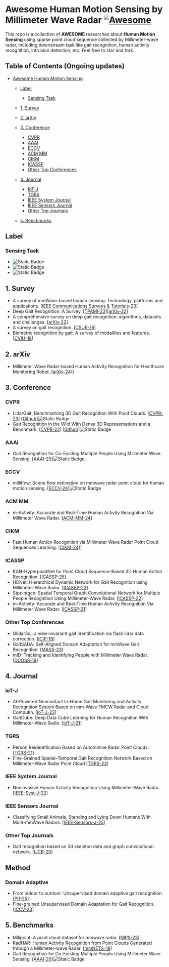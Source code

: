 # Awesome Human Motion Sensing by Millimeter Wave Radar  [![Awesome](https://cdn.rawgit.com/sindresorhus/awesome/d7305f38d29fed78fa85652e3a63e154dd8e8829/media/badge.svg)](https://github.com/Dennis-JwWeng/awesome-radar-perception)

This repo is a collection of **AWESOME** researches about **Human Motion Sensing** using sparse point cloud sequence collected by Millimeter-wave radar, including downstream task like gait recognition, human activity recognition, intrusion detection, etc.
Feel free to star and fork.

## Table of Contents (Ongoing updates)

- [Awesome Human Motion Sensing]()
  - [Label](#label)
    - [Sensing Task](#sensing-task)
  - [1. Survey](#1-survey)
  - [2. arXiv](#2-arxiv)
  - [3. Conference](#3-conference)
    - [CVPR](#cvpr)
    - [AAAI](#aaai)
    - [ECCV](#5-eccv)
    - [ACM MM](#acm-mm)
    - [CIKM](#cikm)
    - [ICASSP](#icassp)
    - [Other Top Conferences](#other-top-conferences)
  - [4. Journal](#4-journal)
    - [IoT-J](#iot-j)
    - [TGRS](#tgrs)
    - [IEEE System Journal](#ieee-system-journal)
    - [IEEE Sensors Journal](#ieee-sensors-journal)
    - [Other Top Journals](#other-top-journals)

  - [5. Benchmarks](#5-benchmarks)


## Label 

### Sensing Task
-  ![Static Badge](https://img.shields.io/badge/human%20motion%20encoder-67AB9F) 
-  ![Static Badge](https://img.shields.io/badge/gait%20recognition%20-67AB9F) 
-  ![Static Badge](https://img.shields.io/badge/human%20activity%20recognition-67AB9F) 

## 1. Survey

- A survey of mmWave-based human sensing: Technology, platforms and applications. \[[IEEE Communications Surveys & Tutorials-23](https://ieeexplore.ieee.org/abstract/document/10193776)\]
- Deep Gait Recognition: A Survey. \[[TPAMI-23](https://www.computer.org/csdl/journal/tp/2023/01/09714177/1B0XQYUe8Ao)\]\[[arXiv-22](https://arxiv.org/pdf/2102.09546.pdf)\]
- A comprehensive survey on deep gait recognition: algorithms, datasets and challenges. \[[arXiv-22](https://arxiv.org/abs/2206.13732)\]
- A survey on gait recognition.  \[[CSUR-18](https://dl.acm.org/doi/abs/10.1145/3230633)\]
- Biometric recognition by gait: A survey of modalities and features. \[[CVIU-18](https://www.sciencedirect.com/science/article/pii/S1077314218300079)\]

## 2. arXiv

- Millimeter Wave Radar-based Human Activity Recognition for Healthcare Monitoring Robot. \[[arXiv-24](https://arxiv.org/pdf/2405.01882?)\]
  
## 3. Conference

### CVPR
- LidarGait: Benchmarking 3D Gait Recognition With Point Clouds. \[[CVPR-23](https://openaccess.thecvf.com/content/CVPR2023/papers/Shen_LidarGait_Benchmarking_3D_Gait_Recognition_With_Point_Clouds_CVPR_2023_paper.pdf)\] \[[Github](https://lidargait.github.io/)\]![Static Badge](https://img.shields.io/badge/appearance%20based-67AB9F)
- Gait Recognition in the Wild With Dense 3D Representations and a Benchmark. \[[CVPR-22](https://openaccess.thecvf.com/content/CVPR2022/papers/Zheng_Gait_Recognition_in_the_Wild_With_Dense_3D_Representations_and_CVPR_2022_paper.pdf)\] \[[Github](https://gait3d.github.io/)\]![Static Badge](https://img.shields.io/badge/model%20based-EA6B66)

### AAAI

-  Gait Recognition for Co-Existing Multiple People Using Millimeter Wave Sensing. \[[AAAI-20](https://ojs.aaai.org/index.php/AAAI/article/view/5430)\]![Static Badge](https://img.shields.io/badge/appearance%20based-67AB9F)


### ECCV

- milliflow: Scene flow estimation on mmwave radar point cloud for human motion sensing. \[[ECCV-24](https://arxiv.org/pdf/2306.17010)\]![Static Badge](https://img.shields.io/badge/appearance%20based-67AB9F) 

### ACM MM

- m-Activity: Accurate and Real-Time Human Activity Recognition Via Millimeter Wave Radar. \[[ACM-MM-24](https://dl.acm.org/doi/pdf/10.1145/3664647.3681166)\]

### CIKM
- Fast Human Action Recognition via Millimeter Wave Radar Point Cloud Sequences Learning. \[[CIKM-24](https://dl.acm.org/doi/abs/10.1145/3627673.3679787)\]]

### ICASSP
- KAN-HyperpointNet for Point Cloud Sequence-Based 3D Human Action Recognition. \[[ICASSP-25](https://arxiv.org/pdf/2409.09444)\]
- HDNet: Hierarchical Dynamic Network for Gait Recognition using Millimeter-Wave Radar. \[[ICASSP-23](https://arxiv.org/pdf/2211.00312)\]
- Stpointgcn: Spatial Temporal Graph Convolutional Network for Multiple People Recognition Using Millimeter-Wave Radar. \[[ICASSP-22](https://ieeexplore.ieee.org/abstract/document/9747199)\]
- m-Activity: Accurate and Real-Time Human Activity Recognition Via Millimeter Wave Radar. \[[ICASSP-21](https://ieeexplore.ieee.org/abstract/document/9414686)\]


### Other Top Conferences
- Glidar3dj: a view-invariant gait identification via flash lidar data correction. \[[ICIP-19](https://ieeexplore.ieee.org/abstract/document/8803237/)\]
- GaitSADA: Self-Aligned Domain Adaptation for mmWave Gait Recognition. \[[MASS-23](https://ieeexplore.ieee.org/abstract/document/10298338)\]
- mID: Tracking and Identifying People with Millimeter Wave Radar. \[[DCOSS-19](https://www.cs.ox.ac.uk/files/10889/[DCOSS19]mID.pdf)\]

## 4. Journal

### IoT-J

- AI-Powered Noncontact In-Home Gait Monitoring and Activity Recognition System Based on mm-Wave FMCW Radar and Cloud Computin.  \[[IoT-J-23](https://ieeexplore.ieee.org/abstract/document/10012054)\]
- GaitCube: Deep Data Cube Learning for Human Recognition With Millimeter-Wave Radio. \[[IoT-J-21](https://ieeexplore.ieee.org/abstract/document/9440988/)\]

### TGRS

- Person Reidentification Based on Automotive Radar Point Clouds. \[[TGRS-21](https://ieeexplore.ieee.org/abstract/document/9420713)\]
- Fine-Grained Spatial–Temporal Gait Recognition Network Based on Millimeter-Wave Radar Point Cloud \[[TGRS-23](https://ieeexplore.ieee.org/abstract/document/10368039)\]


### IEEE System Journal

- Noninvasive Human Activity Recognition Using Millimeter-Wave Radar. \[[IEEE-Syst-J-22](https://ieeexplore.ieee.org/abstract/document/9691471)\]


### IEEE Sensors Journal

- Classifying Small Animals, Standing and Lying Down Humans With Multi-mmWave Radars. \[[IEEE-Sensors-J-25](https://ieeexplore.ieee.org/abstract/document/11028970)\]

### Other Top Journals
- Gait recognition based on 3d skeleton data and graph convolutional network. \[[IJCB-20](https://ieeexplore.ieee.org/abstract/document/9304916/)\]


## Method 

### Domain Adaptive

- From indoor to outdoor: Unsupervised domain adaptive gait recognition. \[[PR-25](https://www.sciencedirect.com/science/article/abs/pii/S0031320325008192)\]
- Fine-grained Unsupervised Domain Adaptation for Gait Recognition. \[[ICCV-23](https://openaccess.thecvf.com/content/ICCV2023/papers/Ma_Fine-grained_Unsupervised_Domain_Adaptation_for_Gait_Recognition_ICCV_2023_paper.pdf)\]

## 5. Benchmarks

- Milipoint: A point cloud dataset for mmwave radar. \[[NIPS-23](https://proceedings.neurips.cc/paper_files/paper/2023/file/c60468eca9cd0b0083f0ff9d0aeb171a-Paper-Datasets_and_Benchmarks.pdf)\]
- RadHAR: Human Activity Recognition from Point Clouds Generated through a Millimeter-wave Radar. \[[mmNETS-19](https://dl.acm.org/doi/pdf/10.1145/3349624.3356768)\]
-  Gait Recognition for Co-Existing Multiple People Using Millimeter Wave Sensing. \[[AAAI-20](https://ojs.aaai.org/index.php/AAAI/article/view/5430)\]![Static Badge](https://img.shields.io/badge/appearance%20based-67AB9F)